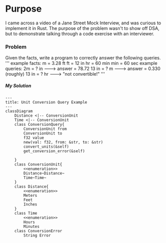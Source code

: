 # Purpose
I came across a video of a Jane Street Mock Interview, and was curious
to implement it in Rust. The purpose of the problem wasn't to show off
DSA, but to demonstrate talking through a code exercise with an
interviewer. 

### Problem
Given the facts, write a program to correctly answer the following
queries. 
'''
example facts:
    m = 3.28 ft
    ft = 12 in
    hr = 60 min
    min = 60 sec
example queries:
    2m = ? in   ---> answer = 78.72
    13 in = ? m ---> answer = 0.330 (roughly)
    13 in = ? hr ---> "not convertible!"
'''

##### My Solution
```mermaid
---
title: Unit Conversion Query Example 
---
classDiagram
    Distance <|-- ConversionUnit
    Time <|-- ConversionUnit
    class ConversionQuery{
        ConversionUnit from 
        ConversionUnit to 
        f32 value
        new(val: f32, from: &str, to: &str)
        convert_units(&self)
        get_conversion_error(&self)

    }
    class ConversionUnit{
        <<enumeration>>
        Distance~Distance~
        Time~Time~
    }
    class Distance{
        <<enumeration>>
        Meters
        Feet
        Inches
    }
    class Time
        <<enumeration>>
        Hours
        Minutes
    class ConversionError
        String Error
```

